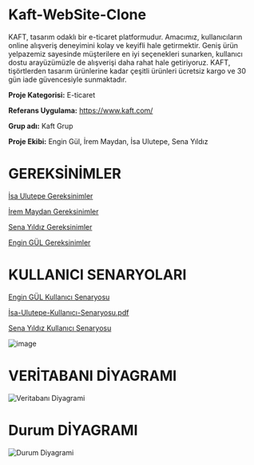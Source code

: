 # Kaft-WebSite-Clone
KAFT, tasarım odaklı bir e-ticaret platformudur. Amacımız, kullanıcıların online alışveriş deneyimini kolay ve keyifli hale getirmektir. Geniş ürün yelpazemiz sayesinde müşterilere en iyi seçenekleri sunarken, kullanıcı dostu arayüzümüzle de alışverişi daha rahat hale getiriyoruz. KAFT, tişörtlerden tasarım ürünlerine kadar çeşitli ürünleri ücretsiz kargo ve 30 gün iade güvencesiyle sunmaktadır.

**Proje Kategorisi:** E-ticaret

**Referans Uygulama:** https://www.kaft.com/

**Grup adı:** Kaft Grup

**Proje Ekibi:** Engin Gül, İrem Maydan, İsa Ulutepe, Sena Yıldız

# GEREKSİNİMLER
<a href="https://github.com/isaulutepe/Kaft-WebSite-Clone/blob/main/%C4%B0sa_Ulutepe_Gereksinimler.md">İsa Ulutepe Gereksinimler</a>

<a href="https://github.com/isaulutepe/Kaft-WebSite-Clone/blob/main/İrem_Maydan_Gereksinimler.md">İrem Maydan Gereksinimler</a>

<a href="https://github.com/isaulutepe/Kaft-WebSite-Clone/blob/main/Sena_Y%C4%B1ld%C4%B1z_Gereksinimler.md">Sena Yıldız Gereksinimler</a>

<a href="https://github.com/isaulutepe/Kaft-WebSite-Clone/blob/main/Engin_GUL_Gereksinimler.md">Engin GÜL Gereksinimler</a>

# KULLANICI SENARYOLARI
[Engin GÜL Kullanıcı Senaryosu](https://github.com/isaulutepe/Kaft-WebSite-Clone/files/14853599/EnginGulKullaniciSenaryosu.pdf)


[İsa-Ulutepe-Kullanıcı-Senaryosu.pdf](https://github.com/isaulutepe/Kaft-WebSite-Clone/files/14951870/Isa-Ulutepe-Kullanici-Senaryosu.pdf)

[Sena Yıldız Kullanıcı Senaryosu](https://github.com/isaulutepe/Kaft-WebSite-Clone/blob/main/Sena%20Y%C4%B1ld%C4%B1z%20Durum%20Senaryosu.pdf)

![image](https://github.com/isaulutepe/Kaft-WebSite-Clone/assets/111301580/bfa9221c-016f-4ba1-9b89-d25a682ddf41)

# VERİTABANI DİYAGRAMI

![Veritabanı Diyagrami](https://github.com/isaulutepe/Kaft-WebSite-Clone/assets/114800514/f43cf848-623f-406b-9b64-5cc960e2c7a6)

# Durum DİYAGRAMI

![Durum Diyagrami](https://github.com/isaulutepe/Kaft-WebSite-Clone/blob/main/Durum%20Diyagram%C4%B1.png)

